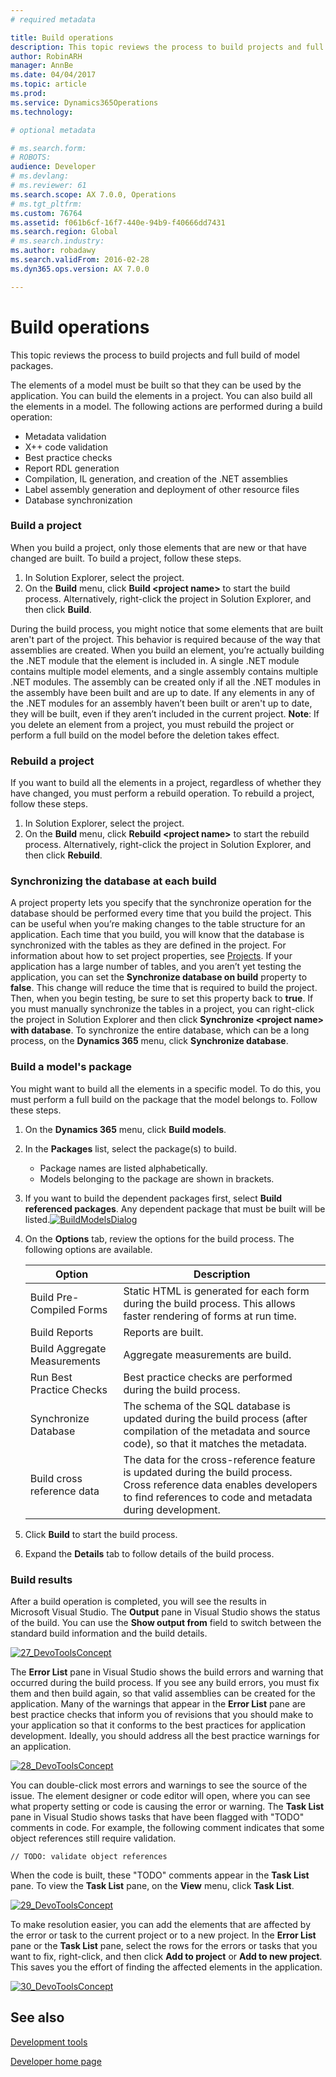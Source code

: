 ```yaml
---
# required metadata

title: Build operations
description: This topic reviews the process to build projects and full build of model packages.
author: RobinARH
manager: AnnBe
ms.date: 04/04/2017
ms.topic: article
ms.prod: 
ms.service: Dynamics365Operations
ms.technology: 

# optional metadata

# ms.search.form: 
# ROBOTS: 
audience: Developer
# ms.devlang: 
# ms.reviewer: 61
ms.search.scope: AX 7.0.0, Operations
# ms.tgt_pltfrm: 
ms.custom: 76764
ms.assetid: f061b6cf-16f7-440e-94b9-f40666dd7431
ms.search.region: Global
# ms.search.industry: 
ms.author: robadawy
ms.search.validFrom: 2016-02-28
ms.dyn365.ops.version: AX 7.0.0

---
```


# Build operations

This topic reviews the process to build projects and full build of model packages.

The elements of a model must be built so that they can be used by the application. You can build the elements in a project. You can also build all the elements in a model. The following actions are performed during a build operation:

-   Metadata validation
-   X++ code validation
-   Best practice checks
-   Report RDL generation
-   Compilation, IL generation, and creation of the .NET assemblies
-   Label assembly generation and deployment of other resource files
-   Database synchronization

### Build a project

When you build a project, only those elements that are new or that have changed are built. To build a project, follow these steps.

1.  In Solution Explorer, select the project.
2.  On the **Build** menu, click **Build &lt;project name&gt;** to start the build process. Alternatively, right-click the project in Solution Explorer, and then click **Build**.

During the build process, you might notice that some elements that are built aren't part of the project. This behavior is required because of the way that assemblies are created. When you build an element, you’re actually building the .NET module that the element is included in. A single .NET module contains multiple model elements, and a single assembly contains multiple .NET modules. The assembly can be created only if all the .NET modules in the assembly have been built and are up to date. If any elements in any of the .NET modules for an assembly haven’t been built or aren't up to date, they will be built, even if they aren’t included in the current project. **Note**: If you delete an element from a project, you must rebuild the project or perform a full build on the model before the deletion takes effect.

### Rebuild a project

If you want to build all the elements in a project, regardless of whether they have changed, you must perform a rebuild operation. To rebuild a project, follow these steps.

1.  In Solution Explorer, select the project.
2.  On the **Build** menu, click **Rebuild &lt;project name&gt;** to start the rebuild process. Alternatively, right-click the project in Solution Explorer, and then click **Rebuild**.

### Synchronizing the database at each build

A project property lets you specify that the synchronize operation for the database should be performed every time that you build the project. This can be useful when you’re making changes to the table structure for an application. Each time that you build, you will know that the database is synchronized with the tables as they are defined in the project. For information about how to set project properties, see [Projects](projects.md). If your application has a large number of tables, and you aren’t yet testing the application, you can set the **Synchronize database on build** property to **false**. This change will reduce the time that is required to build the project. Then, when you begin testing, be sure to set this property back to **true**. If you must manually synchronize the tables in a project, you can right-click the project in Solution Explorer and then click **Synchronize &lt;project name&gt; with database**. To synchronize the entire database, which can be a long process, on the **Dynamics 365** menu, click **Synchronize database**.

### Build a model's package

You might want to build all the elements in a specific model. To do this, you must perform a full build on the package that the model belongs to. Follow these steps.

1.  On the **Dynamics 365** menu, click **Build models**.
2.  In the **Packages** list, select the package(s) to build.
    -   Package names are listed alphabetically.
    -   Models belonging to the package are shown in brackets.

3.  If you want to build the dependent packages first, select **Build referenced packages**. Any dependent package that must be built will be listed.[![BuildModelsDialog](./media/buildmodelsdialog.png)](./media/buildmodelsdialog.png)
4.  On the **Options** tab, review the options for the build process. The following options are available.

    | Option                       | Description                                                                                                                                                                       |
    |------------------------------|-----------------------------------------------------------------------------------------------------------------------------------------------------------------------------------|
    | Build Pre-Compiled Forms     | Static HTML is generated for each form during the build process. This allows faster rendering of forms at run time.                                                               |
    | Build Reports                | Reports are built.                                                                                                                                                                |
    | Build Aggregate Measurements | Aggregate measurements are build.                                                                                                                                                 |
    | Run Best Practice Checks     | Best practice checks are performed during the build process.                                                                                                                      |
    | Synchronize Database         | The schema of the SQL database is updated during the build process (after compilation of the metadata and source code), so that it matches the metadata.                          |
    | Build cross reference data   | The data for the cross-reference feature is updated during the build process. Cross reference data enables developers to find references to code and metadata during development. |

5.  Click **Build** to start the build process.
6.  Expand the **Details** tab to follow details of the build process.

### Build results

After a build operation is completed, you will see the results in Microsoft Visual Studio. The **Output** pane in Visual Studio shows the status of the build. You can use the **Show output from** field to switch between the standard build information and the build details. 

[![27\_DevoToolsConcept](./media/27_devotoolsconcept.png)](./media/27_devotoolsconcept.png) 

The **Error List** pane in Visual Studio shows the build errors and warning that occurred during the build process. If you see any build errors, you must fix them and then build again, so that valid assemblies can be created for the application. Many of the warnings that appear in the **Error List** pane are best practice checks that inform you of revisions that you should make to your application so that it conforms to the best practices for application development. Ideally, you should address all the best practice warnings for an application. 

[![28\_DevoToolsConcept](./media/28_devotoolsconcept.png)](./media/28_devotoolsconcept.png) 

You can double-click most errors and warnings to see the source of the issue. The element designer or code editor will open, where you can see what property setting or code is causing the error or warning. The **Task List** pane in Visual Studio shows tasks that have been flagged with "TODO" comments in code. For example, the following comment indicates that some object references still require validation.

    // TODO: validate object references

When the code is built, these "TODO" comments appear in the **Task List** pane. To view the **Task List** pane, on the **View** menu, click **Task List**. 

[![29\_DevoToolsConcept](./media/29_devotoolsconcept.png)](./media/29_devotoolsconcept.png) 

To make resolution easier, you can add the elements that are affected by the error or task to the current project or to a new project. In the **Error List** pane or the **Task List** pane, select the rows for the errors or tasks that you want to fix, right-click, and then click **Add to project** or **Add to new project**. This saves you the effort of finding the affected elements in the application. 

[![30\_DevoToolsConcept](./media/30_devotoolsconcept.png)](./media/30_devotoolsconcept.png)

See also
--------

[Development tools](development-tools.md)

[Developer home page](developer-home-page.md)

